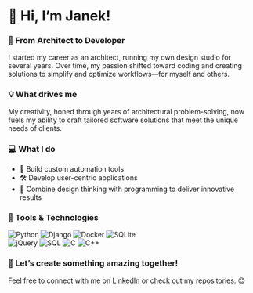 # 👋 Hi, I’m Janek!  

### 🎨 From Architect to Developer  
I started my career as an architect, running my own design studio for several years. Over time, my passion shifted toward coding and creating solutions to simplify and optimize workflows—for myself and others.  

### 💡 What drives me  
My creativity, honed through years of architectural problem-solving, now fuels my ability to craft tailored software solutions that meet the unique needs of clients.  

### 💻 What I do  
- 🚀 Build custom automation tools  
- 🛠️ Develop user-centric applications  
- 🎯 Combine design thinking with programming to deliver innovative results  

### 🔧 Tools & Technologies  
![Python](https://img.shields.io/badge/Python-3776AB?style=for-the-badge&logo=python&logoColor=white) 
![Django](https://img.shields.io/badge/Django-092E20?style=for-the-badge&logo=django&logoColor=white) 
![Docker](https://img.shields.io/badge/Docker-2496ED?style=for-the-badge&logo=docker&logoColor=white) 
![SQLite](https://img.shields.io/badge/SQLite-003B57?style=for-the-badge&logo=sqlite&logoColor=white)  
![jQuery](https://img.shields.io/badge/jQuery-0769AD?style=for-the-badge&logo=jquery&logoColor=white) 
![SQL](https://img.shields.io/badge/SQL-4479A1?style=for-the-badge&logo=database&logoColor=white) 
![C](https://img.shields.io/badge/C-A8B9CC?style=for-the-badge&logo=c&logoColor=white) 
![C++](https://img.shields.io/badge/C++-00599C?style=for-the-badge&logo=cplusplus&logoColor=white)  

### 🌟 Let’s create something amazing together!  
Feel free to connect with me on [LinkedIn](https://www.linkedin.com/in/jan-poniecki-bb8505267/) or check out my repositories. 😊
